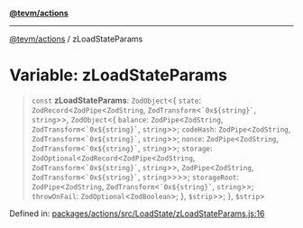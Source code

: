 [**@tevm/actions**](../README.md)

***

[@tevm/actions](../globals.md) / zLoadStateParams

# Variable: zLoadStateParams

> `const` **zLoadStateParams**: `ZodObject`\<\{ `state`: `ZodRecord`\<`ZodPipe`\<`ZodString`, `ZodTransform`\<`` `0x${string}` ``, `string`\>\>, `ZodObject`\<\{ `balance`: `ZodPipe`\<`ZodString`, `ZodTransform`\<`` `0x${string}` ``, `string`\>\>; `codeHash`: `ZodPipe`\<`ZodString`, `ZodTransform`\<`` `0x${string}` ``, `string`\>\>; `nonce`: `ZodPipe`\<`ZodString`, `ZodTransform`\<`` `0x${string}` ``, `string`\>\>; `storage`: `ZodOptional`\<`ZodRecord`\<`ZodPipe`\<`ZodString`, `ZodTransform`\<`` `0x${string}` ``, `string`\>\>, `ZodPipe`\<`ZodString`, `ZodTransform`\<`` `0x${string}` ``, `string`\>\>\>\>; `storageRoot`: `ZodPipe`\<`ZodString`, `ZodTransform`\<`` `0x${string}` ``, `string`\>\>; `throwOnFail`: `ZodOptional`\<`ZodBoolean`\>; \}, `$strip`\>\>; \}, `$strip`\>

Defined in: [packages/actions/src/LoadState/zLoadStateParams.js:16](https://github.com/evmts/tevm-monorepo/blob/main/packages/actions/src/LoadState/zLoadStateParams.js#L16)
